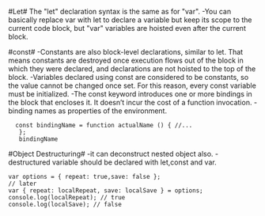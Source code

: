 #Let#
The "let" declaration syntax is the same as for "var". 
-You can basically replace var with let to declare a variable but keep its scope to the current code block, but "var" variables are hoisted even after the current block.

#const#
-Constants are also block-level declarations, similar to let. That means constants are destroyed once execution flows out of the block in which they were declared, and declarations are not hoisted to the top of the block. 
-Variables declared using const are considered to be constants, so the value cannot be changed once set. For this reason, every const variable must be initialized.
-The const keyword introduces one or more bindings in the block that encloses it. It doesn’t incur the cost of a function invocation.
-binding names as properties of the environment.
      
      const bindingName = function actualName () { //...
       };
       bindingName

#Object Destructuring#
-it can deconstruct nested object also. 
-destructured variable should be declared with let,const and var.

    var options = { repeat: true,save: false };
    // later
    var { repeat: localRepeat, save: localSave } = options; console.log(localRepeat); // true
    console.log(localSave); // false
